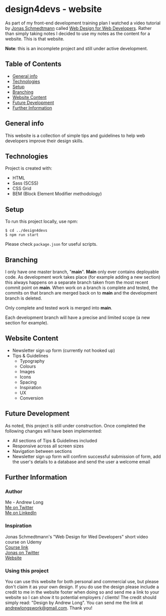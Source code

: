 # design4devs - website

As part of my front-end development training plan I watched a video tutorial by [Jonas Schmedtmann](https://twitter.com/jonasschmedtman) called [Web Design for Web Developers](https://www.udemy.com/course/web-design-secrets/). Rather than simply taking notes I decided to use my notes as the content for a website. This is that website.

__Note__: this is an incomplete project and still under active development.

## Table of Contents
* [General info](#general-info)
* [Technologies](#technologies)
* [Setup](#setup)
* [Branching](#branching)
* [Website Content](#website-content)
* [Future Development](#future-development)
* [Further Information](#further-information)

## General info
This website is a collection of simple tips and guidelines to help web developers improve their design skills.
	
## Technologies
Project is created with:
* HTML
* Sass (SCSS)
* CSS Grid
* BEM (Block Element Modifier methodology)
	
## Setup
To run this project locally, use npm:

```
$ cd ../design4devs
$ npm run start
```

Please check `package.json` for useful scripts.

## Branching
I only have one master branch, "__main__". __Main__ only ever contains deployable code. As development work takes place (for example adding a new section) this always happens on a separate branch taken from the most recent commit point on __main__. When work on a branch is complete and tested, the commits on that branch are merged back on to __main__ and the development branch is deleted.

Only complete and tested work is merged into __main__.

Each development branch will have a precise and limited scope (a new section for example).

## Website Content
* Newsletter sign up form (currently not hooked up)
* Tips & Guidelines
  * Typography
  * Colours
  * Images
  * Icons
  * Spacing
  * Inspiration
  * UX
  * Conversion

## Future Development

As noted, this project is still under construction. Once completed the following changes will have been implemented:
* All sections of Tips & Guidelines included
* Responsive across all screen sizes
* Navigation between sections
* Newsletter sign up form will confirm successful submission of form, add the user's details to a database and send the user a welcome email

## Further Information

### Author
Me - Andrew Long\
[Me on Twitter](https://twitter.com/_TooAndrew)\
[Me on LinkedIn](https://linkedin.com/andrewrklong)

### Inspiration
Jonas Schmedtmann's "Web Design for Wed Developers" short video course on Udemy\
[Course link](https://www.udemy.com/course/web-design-secrets/)\
[Jonas on Twitter](https://twitter.com/jonasschmedtman)\
[Website](https://codingheroes.io)

### Using this project
You can use this website for both personal and commercial use, but please don't claim it as your own design. If you do use the design please include a credit to me in the website footer when doing so and send me a link to your website so I can show it to potential employers / clients! The credit should simply read: "Design by Andrew Long". You can send me the link at andrewlongswork@gmail.com. Thank you!
